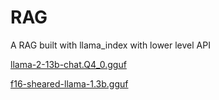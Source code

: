 # RAG
A RAG built with llama_index with lower level API

[llama-2-13b-chat.Q4_0.gguf](https://huggingface.co/TheBloke/Llama-2-13B-chat-GGUF/resolve/main/llama-2-13b-chat.Q4_0.gguf)

[f16-sheared-llama-1.3b.gguf](https://huggingface.co/Aryanne/Sheared-LLaMA-1.3B-gguf/resolve/main/f16-sheared-llama-1.3b.gguf)
